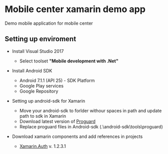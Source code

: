 # Mobile center xamarin demo app
Demo mobile application for mobile center

## Setting up enviroment
* Install Visual Studio 2017
  * Select toolset **"Mobile development with .Net"**  
* Install Android SDK 
  * Android 7.1.1 (API 25) - SDK Platform
  * Google Play services
  * Google Repository

* Setting up android-sdk for Xamarin
  * Move your android-sdk to forlder withour spaces in path and update path to sdk in Xamarin
  * Download latest version of [Proguard](https://sourceforge.net/projects/proguard/files/proguard/)
  * Replace proguard files in Android-sdk (.\android-sdk\tools\proguard)

* Download xamarin components and add references in projects
  * [Xamarin.Auth](https://components.xamarin.com/view/xamarin.auth) v. 1.2.3.1
